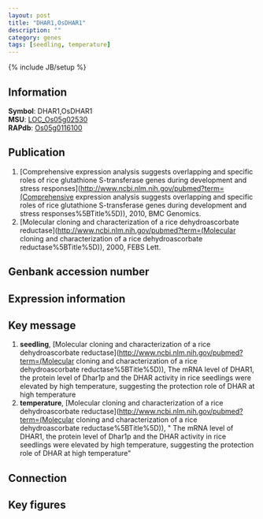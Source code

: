 ```yaml
---
layout: post
title: "DHAR1,OsDHAR1"
description: ""
category: genes
tags: [seedling, temperature]
---
```

{% include JB/setup %}

## Information
__Symbol__: DHAR1,OsDHAR1  
__MSU__: [LOC_Os05g02530](http://rice.plantbiology.msu.edu/cgi-bin/ORF_infopage.cgi?orf=LOC_Os05g02530)  
__RAPdb__: [Os05g0116100](http://rapdb.dna.affrc.go.jp/viewer/gbrowse_details/irgsp1?name=Os05g0116100)  

## Publication
1. [Comprehensive expression analysis suggests overlapping and specific roles of rice glutathione S-transferase genes during development and stress responses](http://www.ncbi.nlm.nih.gov/pubmed?term=(Comprehensive expression analysis suggests overlapping and specific roles of rice glutathione S-transferase genes during development and stress responses%5BTitle%5D)), 2010, BMC Genomics.
2. [Molecular cloning and characterization of a rice dehydroascorbate reductase](http://www.ncbi.nlm.nih.gov/pubmed?term=(Molecular cloning and characterization of a rice dehydroascorbate reductase%5BTitle%5D)), 2000, FEBS Lett.

## Genbank accession number

## Expression information

## Key message
1. __seedling__, [Molecular cloning and characterization of a rice dehydroascorbate reductase](http://www.ncbi.nlm.nih.gov/pubmed?term=(Molecular cloning and characterization of a rice dehydroascorbate reductase%5BTitle%5D)),  The mRNA level of DHAR1, the protein level of Dhar1p and the DHAR activity in rice seedlings were elevated by high temperature, suggesting the protection role of DHAR at high temperature
2. __temperature__, [Molecular cloning and characterization of a rice dehydroascorbate reductase](http://www.ncbi.nlm.nih.gov/pubmed?term=(Molecular cloning and characterization of a rice dehydroascorbate reductase%5BTitle%5D)), " The mRNA level of DHAR1, the protein level of Dhar1p and the DHAR activity in rice seedlings were elevated by high temperature, suggesting the protection role of DHAR at high temperature"

## Connection

## Key figures


